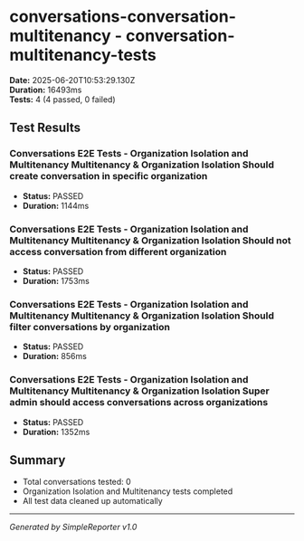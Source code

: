# conversations-conversation-multitenancy - conversation-multitenancy-tests

**Date:** 2025-06-20T10:53:29.130Z  
**Duration:** 16493ms  
**Tests:** 4 (4 passed, 0 failed)

## Test Results


### Conversations E2E Tests - Organization Isolation and Multitenancy Multitenancy & Organization Isolation Should create conversation in specific organization
- **Status:** PASSED
- **Duration:** 1144ms



### Conversations E2E Tests - Organization Isolation and Multitenancy Multitenancy & Organization Isolation Should not access conversation from different organization
- **Status:** PASSED
- **Duration:** 1753ms



### Conversations E2E Tests - Organization Isolation and Multitenancy Multitenancy & Organization Isolation Should filter conversations by organization
- **Status:** PASSED
- **Duration:** 856ms



### Conversations E2E Tests - Organization Isolation and Multitenancy Multitenancy & Organization Isolation Super admin should access conversations across organizations
- **Status:** PASSED
- **Duration:** 1352ms



## Summary

- Total conversations tested: 0
- Organization Isolation and Multitenancy tests completed
- All test data cleaned up automatically

---
*Generated by SimpleReporter v1.0*
